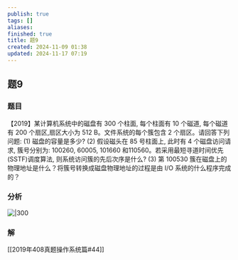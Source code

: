 ```yaml
---
publish: true
tags: []
aliases: 
finished: true
title: 题9
created: 2024-11-09 01:38
updated: 2024-11-17 07:19
---
```

## 题9
### 题目
【2019】某计算机系统中的磁盘有 300 个柱面, 每个柱面有 10 个磁道, 每个磁道有 200 个扇区,扇区大小为 512 B。文件系统的每个簇包含 2 个扇区。请回答下列问题:
(1) 磁盘的容量是多少?
(2) 假设磁头在 85 号柱面上, 此时有 4 个磁盘访问请求, 簇号分别为: 100260, 60005, 101660 和110560。若采用最短寻道时间优先(SSTF)调度算法, 则系统访问簇的先后次序是什么?
(3) 第 100530 簇在磁盘上的物理地址是什么？将簇号转换成磁盘物理地址的过程是由 I/O 系统的什么程序完成的？
### 分析 
![|300](https://img.hwenyi.tech/202411171518236.webp)
### 解
[[2019年408真题操作系统篇#44]]
